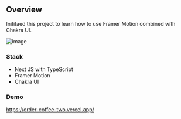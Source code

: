 ## Overview
Inititaed this project to learn how to use Framer Motion combined with Chakra UI.

![image](https://user-images.githubusercontent.com/9802488/158316738-088f3ad1-0f1b-4e7b-afe4-c34ae95c1e1c.png)


### Stack
- Next JS with TypeScript
- Framer Motion
- Chakra UI

### Demo 
https://order-coffee-two.vercel.app/

